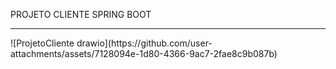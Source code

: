 PROJETO CLIENTE SPRING BOOT
<hr>
![ProjetoCliente drawio](https://github.com/user-attachments/assets/7128094e-1d80-4366-9ac7-2fae8c9b087b)
